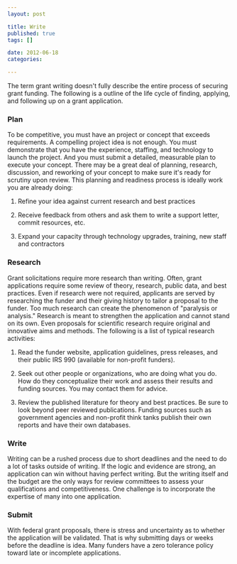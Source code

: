 ```yaml
--- 
layout: post

title: Write
published: true
tags: []

date: 2012-06-18 
categories: 

---
```

The term grant writing doesn't fully describe the entire process of securing grant funding. The following is a outline of the life cycle of finding, applying, and following up on a grant application.
<h3><strong>Plan</strong></h3>
To be competitive, you must have an project or concept that exceeds requirements. A compelling project idea is not enough. You must demonstrate that you have the experience, staffing, and technology to launch the project. And you must submit a detailed, measurable plan to execute your concept. There may be a great deal of planning, research, discussion, and reworking of your concept to make sure it's ready for scrutiny upon review. This planning and readiness process is ideally work you are already doing:

1) Refine your idea against current research and best practices

2) Receive feedback from others and ask them to write a support letter, commit resources, etc.

3) Expand your capacity through technology upgrades, training, new staff and contractors

<h3><strong>Research</strong></h3>
Grant solicitations require more research than writing. Often, grant applications require some review of theory, research, public data, and best practices. Even if research were not required, applicants are served by researching the funder and their giving history to tailor a proposal to the funder. Too much research can create the phenomenon of "paralysis or analysis." Research is meant to strengthen the application and cannot stand on its own. Even proposals for scientific research require original and innovative aims and methods. The following is a list of typical research activities:

1) Read the funder website, application guidelines, press releases, and their public IRS 990 (available for non-profit funders).

2) Seek out other people or organizations, who are doing what you do. How do they conceptualize their work and assess their results and funding sources. You may contact them for advice.

3) Review the published literature for theory and best practices. Be sure to look beyond peer reviewed publications. Funding sources such as government agencies and non-profit think tanks publish their own reports and have their own databases.

<h3><strong>Write</strong></h3>
Writing can be a rushed process due to short deadlines and the need to do a lot of tasks outside of writing. If the logic and evidence are strong, an application can win without having perfect writing. But the writing itself and the budget are the only ways for review committees to assess your qualifications and competitiveness. One challenge is to incorporate the expertise of many into one application.

<h3><strong>Submit</strong></h3>
With federal grant proposals, there is stress and uncertainty as to whether the application will be validated. That is why submitting days or weeks before the deadline is idea. Many funders have a zero tolerance policy toward late or incomplete applications.

